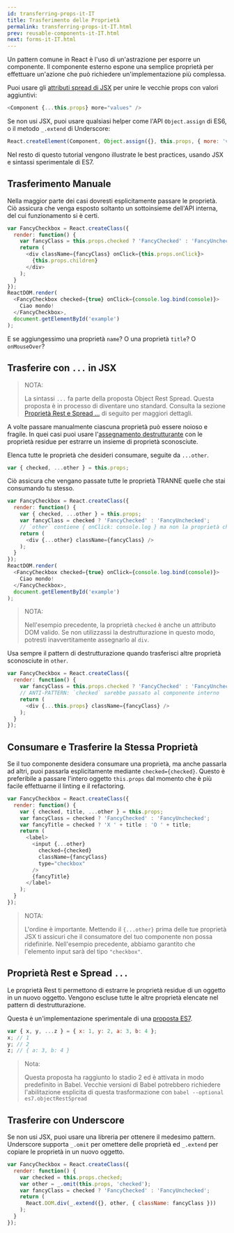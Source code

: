 ```yaml
---
id: transferring-props-it-IT
title: Trasferimento delle Proprietà
permalink: transferring-props-it-IT.html
prev: reusable-components-it-IT.html
next: forms-it-IT.html
---
```


Un pattern comune in React è l'uso di un'astrazione per esporre un componente. Il componente esterno espone una semplice proprietà per effettuare un'azione che può richiedere un'implementazione più complessa.

Puoi usare gli [attributi spread di JSX](/react/docs/jsx-spread.html) per unire le vecchie props con valori aggiuntivi:

```javascript
<Component {...this.props} more="values" />
```

Se non usi JSX, puoi usare qualsiasi helper come l'API `Object.assign` di ES6, o il metodo `_.extend` di Underscore:

```javascript
React.createElement(Component, Object.assign({}, this.props, { more: 'values' }));
```

Nel resto di questo tutorial vengono illustrate le best practices, usando JSX e sintassi sperimentale di ES7.

## Trasferimento Manuale

Nella maggior parte dei casi dovresti esplicitamente passare le proprietà. Ciò assicura che venga esposto soltanto un sottoinsieme dell'API interna, del cui funzionamento si è certi.

```javascript
var FancyCheckbox = React.createClass({
  render: function() {
    var fancyClass = this.props.checked ? 'FancyChecked' : 'FancyUnchecked';
    return (
      <div className={fancyClass} onClick={this.props.onClick}>
        {this.props.children}
      </div>
    );
  }
});
ReactDOM.render(
  <FancyCheckbox checked={true} onClick={console.log.bind(console)}>
    Ciao mondo!
  </FancyCheckbox>,
  document.getElementById('example')
);
```

E se aggiungessimo una proprietà `name`? O una proprietà `title`? O `onMouseOver`?

## Trasferire con `...` in JSX

> NOTA:
>
> La sintassi `...` fa parte della proposta Object Rest Spread. Questa proposta è in processo di diventare uno standard. Consulta la sezione [Proprietà Rest e Spread ...](/react/docs/transferring-props.html#rest-and-spread-properties-...) di seguito per maggiori dettagli.

A volte passare manualmente ciascuna proprietà può essere noioso e fragile. In quei casi puoi usare l'[assegnamento destrutturante](https://developer.mozilla.org/en-US/docs/Web/JavaScript/Reference/Operators/Destructuring_assignment) con le proprietà residue per estrarre un insieme di proprietà sconosciute.

Elenca tutte le proprietà che desideri consumare, seguite da `...other`.

```javascript
var { checked, ...other } = this.props;
```

Ciò assicura che vengano passate tutte le proprietà TRANNE quelle che stai consumando tu stesso.

```javascript
var FancyCheckbox = React.createClass({
  render: function() {
    var { checked, ...other } = this.props;
    var fancyClass = checked ? 'FancyChecked' : 'FancyUnchecked';
    // `other` contiene { onClick: console.log } ma non la proprietà checked
    return (
      <div {...other} className={fancyClass} />
    );
  }
});
ReactDOM.render(
  <FancyCheckbox checked={true} onClick={console.log.bind(console)}>
    Ciao mondo!
  </FancyCheckbox>,
  document.getElementById('example')
);
```

> NOTA:
>
> Nell'esempio precedente, la proprietà `checked` è anche un attributo DOM valido. Se non utilizzassi la destrutturazione in questo modo, potresti inavvertitamente assegnarlo al `div`.

Usa sempre il pattern di destrutturazione quando trasferisci altre proprietà sconosciute in `other`.

```javascript
var FancyCheckbox = React.createClass({
  render: function() {
    var fancyClass = this.props.checked ? 'FancyChecked' : 'FancyUnchecked';
    // ANTI-PATTERN: `checked` sarebbe passato al componente interno
    return (
      <div {...this.props} className={fancyClass} />
    );
  }
});
```

## Consumare e Trasferire la Stessa Proprietà

Se il tuo componente desidera consumare una proprietà, ma anche passarla ad altri, puoi passarla esplicitamente mediante `checked={checked}`. Questo è preferibile a passare l'intero oggetto `this.props` dal momento che è più facile effettuarne il linting e il refactoring.

```javascript
var FancyCheckbox = React.createClass({
  render: function() {
    var { checked, title, ...other } = this.props;
    var fancyClass = checked ? 'FancyChecked' : 'FancyUnchecked';
    var fancyTitle = checked ? 'X ' + title : 'O ' + title;
    return (
      <label>
        <input {...other}
          checked={checked}
          className={fancyClass}
          type="checkbox"
        />
        {fancyTitle}
      </label>
    );
  }
});
```

> NOTA:
>
> L'ordine è importante. Mettendo il `{...other}` prima delle tue proprietà JSX ti assicuri che il consumatore del tuo componente non possa ridefinirle. Nell'esempio precedente, abbiamo garantito che l'elemento input sarà del tipo `"checkbox"`.

## Proprietà Rest e Spread `...`

Le proprietà Rest ti permettono di estrarre le proprietà residue di un oggetto in un nuovo oggetto. Vengono escluse tutte le altre proprietà elencate nel pattern di destrutturazione.

Questa è un'implementazione sperimentale di una [proposta ES7](https://github.com/sebmarkbage/ecmascript-rest-spread).

```javascript
var { x, y, ...z } = { x: 1, y: 2, a: 3, b: 4 };
x; // 1
y; // 2
z; // { a: 3, b: 4 }
```

> Nota:
>
> Questa proposta ha raggiunto lo stadio 2 ed è attivata in modo predefinito in Babel. Vecchie versioni di Babel potrebbero richiedere l'abilitazione esplicita di questa trasformazione con `babel --optional es7.objectRestSpread`

## Trasferire con Underscore

Se non usi JSX, puoi usare una libreria per ottenere il medesimo pattern. Underscore supporta `_.omit` per omettere delle proprietà ed `_.extend` per copiare le proprietà in un nuovo oggetto.

```javascript
var FancyCheckbox = React.createClass({
  render: function() {
    var checked = this.props.checked;
    var other = _.omit(this.props, 'checked');
    var fancyClass = checked ? 'FancyChecked' : 'FancyUnchecked';
    return (
      React.DOM.div(_.extend({}, other, { className: fancyClass }))
    );
  }
});
```
